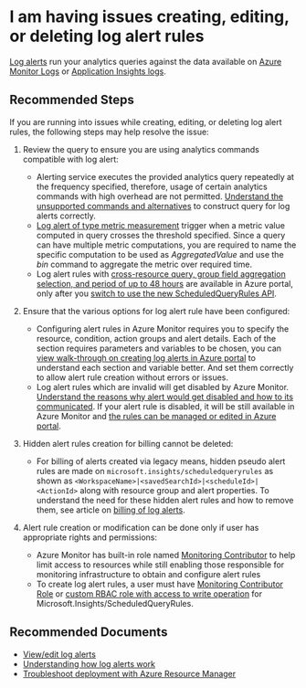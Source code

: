 <properties
    pageTitle="I am having issues creating, editing, or deleting log alert rules"
    description="I am having issues creating, editing, or deleting log alert rules"
    infoBubbleText=""
    service="microsoft.insights"
    resource="scheduledqueryrules"
    authors="yalavi"
    ms.author="yalavi"
    displayOrder="8"
    articleId="alerts-crud-ui-log"
    diagnosticScenario=""
    selfHelpType="generic"
    supportTopicIds=""
    resourceTags="32739785,32612472"
    productPesIds="15454,15725"
    cloudEnvironments="public,fairfax,mooncake,usnat,ussec"
    ownershipId="AzureMonitoring_Alerts_LogSearchAlerts"
/>

# I am having issues creating, editing, or deleting log alert rules

[Log alerts](https://docs.microsoft.com/azure/azure-monitor/platform/alerts-unified-log) run your analytics queries against the data available on [Azure Monitor Logs](https://docs.microsoft.com/azure/azure-monitor/log-query/query-language) or [Application Insights logs](https://docs.microsoft.com/azure/azure-monitor/app/analytics).

## **Recommended Steps**

If you are running into issues while creating, editing, or deleting log alert rules, the following steps may help resolve the issue:

1. Review the query to ensure you are using analytics commands compatible with log alert:

    * Alerting service executes the provided analytics query repeatedly at the frequency specified, therefore, usage of certain analytics commands with high overhead are not permitted. [Understand the unsupported commands and alternatives](https://docs.microsoft.com/azure/azure-monitor/platform/alerts-log-query) to construct query for log alerts correctly.
    * [Log alert of type metric measurement](https://docs.microsoft.com/azure/azure-monitor/platform/alerts-unified-log#metric-measurement-alert-rules) trigger when a metric value computed in query crosses the threshold specified. Since a query can have multiple metric computations, you are required to name the specific computation to be used as *AggregatedValue* and use the *bin* command to aggregate the metric over required time.
    * Log alert rules with [cross-resource query, group field aggregation selection, and period of up to 48 hours](https://docs.microsoft.com/azure/azure-monitor/platform/alerts-log-api-switch#benefits-of-switching-to-new-azure-api) are available in Azure portal, only after you [switch to use the new ScheduledQueryRules API](https://docs.microsoft.com/azure/azure-monitor/platform/alerts-log-api-switch).

2. Ensure that the various options for log alert rule have been configured:

    * Configuring alert rules in Azure Monitor requires you to specify the resource, condition, action groups and alert details. Each of the section requires parameters and variables to be chosen, you can [view walk-through on creating log alerts in Azure portal](https://docs.microsoft.com/azure/azure-monitor/platform/alerts-log#managing-log-alerts-from-the-azure-portal) to understand each section and variable better. And set them correctly to allow alert rule creation without errors or issues.
    * Log alert rules which are invalid will get disabled by Azure Monitor. [Understand the reasons why alert would get disabled and how to its communicated](https://docs.microsoft.com/azure/azure-monitor/platform/alert-log-troubleshoot#log-alert-was-disabled). If your alert rule is disabled, it will be still available in Azure Monitor and [the rules can be managed or edited in Azure portal](https://docs.microsoft.com/azure/azure-monitor/platform/alerts-log#view--manage-log-alerts-in-azure-portal).

3. Hidden alert rules creation for billing cannot be deleted:

    * For billing of alerts created via legacy means, hidden pseudo alert rules are made on `microsoft.insights/scheduledqueryrules` as shown as `<WorkspaceName>|<savedSearchId>|<scheduleId>|<ActionId>` along with resource group and alert properties. To understand the need for these hidden alert rules and how to remove them, see article on [billing of log alerts](https://docs.microsoft.com/azure/azure-monitor/platform/alerts-unified-log#pricing-and-billing-of-log-alerts).

4. Alert rule creation or modification can be done only if user has appropriate rights and permissions:

    * Azure Monitor has built-in role named [Monitoring Contributor](https://docs.microsoft.com/azure/azure-monitor/platform/roles-permissions-security#monitoring-contributor) to help limit access to resources while still enabling those responsible for monitoring infrastructure to obtain and configure alert rules
    * To create log alert rules, a user must have [Monitoring Contributor Role](https://docs.microsoft.com/azure/azure-monitor/platform/roles-permissions-security#monitoring-contributor) or [custom RBAC role with access to write operation](https://docs.microsoft.com/azure/azure-monitor/platform/roles-permissions-security#monitoring-permissions-and-custom-rbac-roles) for Microsoft.Insights/ScheduledQueryRules.

## **Recommended Documents**

* [View/edit log alerts](https://docs.microsoft.com/azure/azure-monitor/platform/alerts-log)
* [Understanding how log alerts work](https://docs.microsoft.com/azure/azure-monitor/platform/alerts-unified-log)
* [Troubleshoot deployment with Azure Resource Manager](https://docs.microsoft.com/azure/azure-resource-manager/resource-manager-common-deployment-errors)
